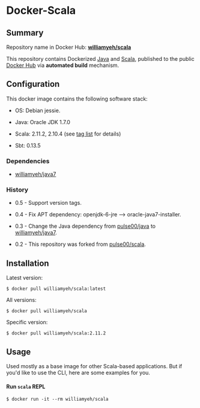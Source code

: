 Docker-Scala
============

## Summary

Repository name in Docker Hub: **[williamyeh/scala](https://registry.hub.docker.com/u/williamyeh/scala/)**

This repository contains Dockerized [Java](https://www.java.com/) and [Scala](http://www.scala-lang.org), published to the public [Docker Hub](https://registry.hub.docker.com/) via **automated build** mechanism.



## Configuration

This docker image contains the following software stack:

- OS: Debian jessie.

- Java: Oracle JDK 1.7.0

- Scala: 2.11.2, 2.10.4 (see [tag list](https://registry.hub.docker.com/u/williamyeh/scala/tags/manage/) for details)

- Sbt: 0.13.5



### Dependencies

* [williamyeh/java7](https://github.com/William-Yeh/docker-java7)


### History

* 0.5 - Support version tags.

* 0.4 - Fix APT dependency: openjdk-6-jre --> oracle-java7-installer.

* 0.3 - Change the Java dependency from [pulse00/java](https://github.com/dubture-dockerfiles/java) to [williamyeh/java7](https://github.com/William-Yeh/docker-java7).

* 0.2 - This repository was forked from [pulse00/scala](https://registry.hub.docker.com/u/pulse00/scala/).




## Installation


Latest version:

   ```
   $ docker pull williamyeh/scala:latest
   ```

All versions:

   ```
   $ docker pull williamyeh/scala
   ```

Specific version:

   ```
   $ docker pull williamyeh/scala:2.11.2
   ```



## Usage

Used mostly as a base image for other Scala-based applications. But if you'd like to use the CLI, here are some examples for you.


#### Run `scala` REPL

```
$ docker run -it --rm williamyeh/scala
```
